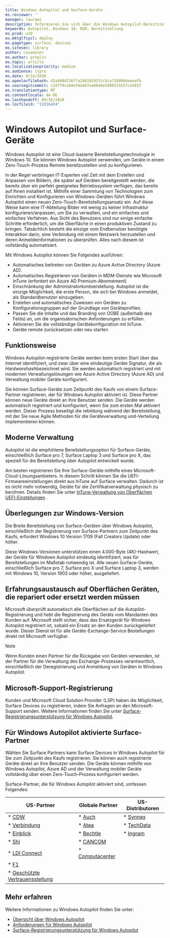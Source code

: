 ```yaml
---
title: Windows Autopilot und Surface-Geräte
ms.reviewer: ''
manager: laurawi
description: Informieren Sie sich über die Windows Autopilot-Bereitstellungsoptionen für Surface Devices.
keywords: Autopilot, Windows 10, DGM, Bereitstellung
ms.prod: w10
ms.mktglfcycl: deploy
ms.pagetype: surface, devices
ms.sitesec: library
author: coveminer
ms.author: greglin
ms.topic: article
ms.localizationpriority: medium
ms.audience: itpro
ms.date: 9/14/2020
ms.openlocfilehash: d2a948d236ffa286192937cc5ca71099b6eeeafb
ms.sourcegitcommit: c2df79cab0e59e9d7ea6640e5899531b57cd383f
ms.translationtype: MT
ms.contentlocale: de-DE
ms.lasthandoff: 09/16/2020
ms.locfileid: "11016424"
---
```

# Windows Autopilot und Surface-Geräte

Windows Autopilot ist eine Cloud-basierte Bereitstellungstechnologie in Windows 10. Sie können Windows Autopilot verwenden, um Geräte in einem Zero-Touch-Prozess Remote bereitzustellen und zu konfigurieren.

In der Regel verbringen IT-Experten viel Zeit mit dem Erstellen und Anpassen von Bildern, die später auf Geräten bereitgestellt werden, die bereits über ein perfekt geeignetes Betriebssystem verfügen, das bereits auf Ihnen installiert ist. Mithilfe einer Sammlung von Technologien zum Einrichten und Konfigurieren von Windows-Geräten führt Windows Autopilot einen neuen Zero-Touch-Bereitstellungsansatz ein. Auf diese Weise kann eine IT-Abteilung Bilder mit wenig zu keiner Infrastruktur konfigurieren/anpassen, um Sie zu verwalten, und ein einfaches und einfaches Verfahren. Aus Sicht des Benutzers sind nur einige einfache Schritte erforderlich, um die Oberfläche in einen produktiven Zustand zu bringen. Tatsächlich besteht die einzige vom Endbenutzer benötigte Interaktion darin, eine Verbindung mit einem Netzwerk herzustellen und deren Anmeldeinformationen zu überprüfen. Alles nach diesem ist vollständig automatisiert.

Mit Windows Autopilot können Sie Folgendes ausführen:

- Automatisches beitreten von Geräten zu Azure Active Directory (Azure AD).
- Automatisches Registrieren von Geräten in MDM-Dienste wie Microsoft InTune (erfordert ein Azure AD Premium-Abonnement)
- Einschränkung der Administratorkontoerstellung. Autopilot ist die einzige Möglichkeit, die erste Person, die sich bei Windows anmeldet, als Standardbenutzer einzugeben.
- Erstellen und automatisches Zuweisen von Geräten zu Konfigurationsgruppen auf der Grundlage von Geräteprofilen.
- Passen Sie die Inhalte und das Branding von OOBE (außerhalb des Felds) an, um die organisatorischen Anforderungen zu erfüllen.
- Aktivieren Sie die vollständige Gerätekonfiguration mit InTune.
- Geräte remote zurücksetzen oder neu starten

## Funktionsweise

Windows Autopilot-registrierte Geräte werden beim ersten Start über das Internet identifiziert, und zwar über eine eindeutige Geräte Signatur, die als *Hardwarehash*bezeichnet wird. Sie werden automatisch registriert und mit modernen Verwaltungslösungen wie Azure Active Directory (Azure AD) und Verwaltung mobiler Geräte konfiguriert.

Sie können Surface-Geräte zum Zeitpunkt des Kaufs von einem Surface-Partner registrieren, der für Windows Autopilot aktiviert ist. Diese Partner können neue Geräte direkt an Ihre Benutzer senden. Die Geräte werden automatisch registriert und konfiguriert, wenn Sie zum ersten Mal aktiviert werden. Dieser Prozess beseitigt die rebildung während der Bereitstellung, mit der Sie neue Agile Methoden für die Geräteverwaltung und-Verteilung implementieren können.

## Moderne Verwaltung

Autopilot ist die empfohlene Bereitstellungsoption für Surface-Geräte, einschließlich Surface pro 7, Surface Laptop 3 und Surface pro X, das speziell für die Bereitstellung über Autopilot entwickelt wurde.

 Am besten registrieren Sie Ihre Surface-Geräte mithilfe eines Microsoft-Cloud-Lösungsanbieters. In diesem Schritt können Sie die UEFI-Firmwareeinstellungen direkt aus InTune auf Surface verwalten. Dadurch ist es nicht mehr notwendig, Geräte für die Zertifikatverwaltung physisch zu berühren. Details finden Sie unter [InTune-Verwaltung von Oberflächen UEFI-Einstellungen](surface-manage-dfci-guide.md) .

## Überlegungen zur Windows-Version

Die Breite Bereitstellung von Surface-Geräten über Windows Autopilot, einschließlich der Registrierung von Surface-Partnern zum Zeitpunkt des Kaufs, erfordert Windows 10 Version 1709 (Fall Creators Update) oder höher.

Diese Windows-Versionen unterstützen einen 4.000-Byte (4K)-Hashwert, der Geräte für Windows Autopilot eindeutig identifiziert, was für Bereitstellungen im Maßstab notwendig ist. Alle neuen Surface-Geräte, einschließlich Surface pro 7, Surface pro X und Surface Laptop 3, werden mit Windows 10, Version 1903 oder höher, ausgeliefert.

## Erfahrungsaustausch auf Oberflächen Geräten, die repariert oder ersetzt werden müssen

Microsoft überprüft automatisch alle Oberflächen auf die Autopilot-Registrierung und hebt die Registrierung des Geräts vom Mandanten des Kunden auf.  Microsoft stellt sicher, dass das Ersatzgerät für Windows Autopilot registriert ist, sobald ein Ersatz an den Kunden zurückgeliefert wurde. Dieser Dienst ist für alle Geräte-Exchange-Service Bestellungen direkt mit Microsoft verfügbar.

> [!NOTE]
> Wenn Kunden einen Partner für die Rückgabe von Geräten verwenden, ist der Partner für die Verwaltung des Exchange-Prozesses verantwortlich, einschließlich der Deregistrierung und Anmeldung von Geräten in Windows Autopilot.

## Microsoft-Support-Registrierung

Kunden und Microsoft Cloud Solution Provider (LSP) haben die Möglichkeit, Surface Devices zu registrieren, indem Sie Anfragen an den Microsoft-Support senden. Weitere Informationen finden Sie unter [Surface-Registrierungsunterstützung für Windows Autopilot](surface-autopilot-registration-support.md).

## Für Windows Autopilot aktivierte Surface-Partner

Wählen Sie Surface Partners kann Surface Devices in Windows Autopilot für Sie zum Zeitpunkt des Kaufs registrieren. Sie können auch registrierte Geräte direkt an Ihre Benutzer senden. Die Geräte können mithilfe von Windows Autopilot, Azure AD und der Verwaltung mobiler Geräte vollständig über einen Zero-Touch-Prozess konfiguriert werden.

Surface-Partner, die für Windows Autopilot aktiviert sind, umfassen Folgendes:

| US-Partner | Globale Partner | US-Distributoren |
|--------------|---------------|-------------------|
| * [CDW](https://www.cdw.com/) | * [Auch](https://www.also.com/ec/cms5/de_1010/1010_anbieter/microsoft/windows-autopilot/index.jsp) | * [Synnex](https://www.synnexcorp.com/us/microsoft/surface-autopilot/)  |
| * [Verbindung](https://www.connection.com/brand/microsoft/microsoft-surface)   | * [Atea](https://www.atea.com/) | * [TechData](https://www.techdata.com/)  |
| * [Einblick](https://www.insight.com/en_US/buy/partner/microsoft/surface/windows-autopilot.html)  | * [Bechtle](https://www.bechtle.com/marken/microsoft/microsoft-windows-autopilot) | * [Ingram](https://go.microsoft.com/fwlink/p/?LinkID=2128954)   |
| * [Shi](https://www.shi.com/Surface) | * [CANCOM](https://www.cancom.de/) |    |
| * [LDI Connect](https://www.myldi.com/managed-it/)  | * [Computacenter](https://www.computacenter.com/uk) |    |
| * [F1](https://www.functiononeit.com/#empower)  |   |  |
| * [Geschützte Vertrauensstellung](https://go.microsoft.com/fwlink/p/?LinkID=2129005) | | | 

## Mehr erfahren

Weitere Informationen zu Windows Autopilot finden Sie unter:
- [Übersicht über Windows Autopilot](https://docs.microsoft.com/windows/deployment/windows-autopilot/windows-10-autopilot)
- [Anforderungen für Windows Autopilot](https://docs.microsoft.com/windows/deployment/windows-autopilot/windows-autopilot-requirements)
- [Surface-Registrierungsunterstützung für Windows Autopilot](surface-autopilot-registration-support.md)